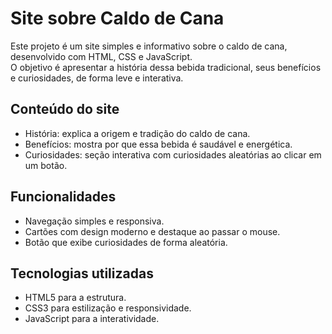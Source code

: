 # Site sobre Caldo de Cana

Este projeto é um site simples e informativo sobre o caldo de cana, desenvolvido com HTML, CSS e JavaScript.  
O objetivo é apresentar a história dessa bebida tradicional, seus benefícios e curiosidades, de forma leve e interativa.

## Conteúdo do site
- História: explica a origem e tradição do caldo de cana.  
- Benefícios: mostra por que essa bebida é saudável e energética.  
- Curiosidades: seção interativa com curiosidades aleatórias ao clicar em um botão.  

## Funcionalidades
- Navegação simples e responsiva.  
- Cartões com design moderno e destaque ao passar o mouse.  
- Botão que exibe curiosidades de forma aleatória.  

## Tecnologias utilizadas
- HTML5 para a estrutura.  
- CSS3 para estilização e responsividade.  
- JavaScript para a interatividade.  
